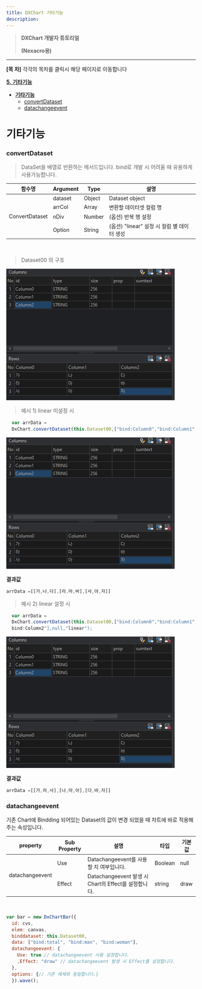 ```yaml
---
title: DXChart 기타기능
description:
--- 
```

<link rel="stylesheet" type="text/css" href="../index.css">


> **DXChart 개발자 튜토리얼**
>
> **(Nexacro용)**
---

**\[목 차\]**
각각의 목차를 클릭시 해당 페이지로 이동합니다

[**5.** **기타기능** ](#기타기능)

- [**기타기능**](#기타기능)
    - [convertDataset](#convertdataset)
    - [datachangeevent](#datachangeevent)


# **기타기능**

### convertDataset

> DataSet을 배열로 반환하는 메서드입니다. bind로 개발 시 어려울 때
> 유용하게 사용가능합니다.

<table>
  <thead>
    <tr>
      <th>함수명</th>
      <th>Argument</th>
      <th>Type</th>
      <th>설명</th>
    </tr>
  </thead>
  <tbody>
    <tr>
      <td rowspan="4">ConvertDataset</td>
      <td>dataset</td>
      <td>Object</td>
      <td>Dataset object</td>
    </tr>
    <tr>
      <td>arrCol</td>
      <td>Array</td>
      <td>변환할 데이터셋 컬럼 명</td>
    </tr>
    <tr>
      <td>nDiv</td>
      <td>Number</td>
      <td>(옵션) 반복 행 설정</td>
    </tr>
    <tr>
      <td>Option</td>
      <td>String</td>
      <td>(옵션) "linear" 설정 시 컬럼 별 데이터 생성</td>
    </tr>
  </tbody>
</table>

<br>

 > Dataset00 의 구조

![Dataset](../../assets/img/image68.png)


>예시 1) linear 미설정 시

```javascript
  var arrData =
  DxChart.convertDataset(this.Dataset00,["bind:Column0","bind:Column1","bind:Column2"]);
```

 ![Dataset2](../../assets/img/image68.png)

**결과값**

```javascript
arrData =[[가,나,다],[라,마,바],[사,아,자]]
```

> 예시 2) linear 설정 시

```javascript
  var arrData = 
  DxChart.convertDataset(this.Dataset00,["bind:Column0","bind:Column1","
  bind:Column2"],null,"linear");
  ```


 ![Dataset3](../../assets/img/image68.png)

**결과값**

```javascript
arrData =[[가,라,사],[나,마,아],[다,바,자]]
```


### datachangeevent

기존 Chart에 Bindding 되어있는 Dataset의 값이 변경 되었을 때 차트에 바로
적용해주는 속성입니다.

<table>
  <thead>
    <tr>
      <th>property</th>
      <th>Sub Property</th>
      <th>설명</th>
      <th>타입</th>
      <th>기본값</th>
    </tr>
  </thead>
  <tbody>
    <tr>
      <td rowspan="2">datachangeevent</td>
      <td>Use</td>
      <td>Datachangeevent를 사용할 지 여부입니다.</td>
      <td>Boolean</td>
      <td>null</td>
    </tr>
    <tr>
      <td>Effect</td>
      <td>Datachangeevent 발생 시 Chart의 Effect를 설정합니다.</td>
      <td>string</td>
      <td>draw</td>
    </tr>
  </tbody>
</table>
<br>

```javascript
var bar = new DxChartBar({
  id: cvs,
  elem: canvas,
  binddataset: this.Dataset00,
  data: ["bind:total", "bind:man", "bind:woman"],
  datachangeevent: {
    Use: true // datachangeevent 사용 설정합니다.
    ,Effect: "draw" // datachangeevent 발생 시 Effect를 설정합니다.
  },
  options: {// 기존 예제와 동일합니다.}
  }).wave();
```








